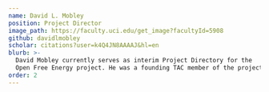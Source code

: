 ```yaml
---
name: David L. Mobley
position: Project Director
image_path: https://faculty.uci.edu/get_image?facultyId=5908
github: davidlmobley
scholar: citations?user=k4Q4JN8AAAAJ&hl=en
blurb: >-
  David Mobley currently serves as interim Project Directory for the
  Open Free Energy project. He was a founding TAC member of the project.
order: 2
---
```

